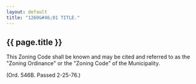 ```yaml
---
layout: default
title: "1260&#46;01 TITLE."
---
```


{{ page.title }}
----------------

This Zoning Code shall be known and may be cited and referred to as the "Zoning Ordinance" or the "Zoning Code" of the Municipality. 

(Ord. 546B. Passed 2-25-76.)